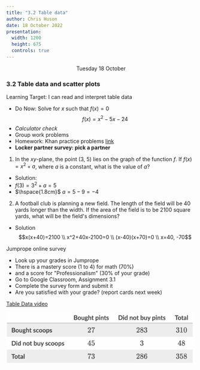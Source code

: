 ```yaml
---
title: "3.2 Table data"
author: Chris Huson
date: 18 October 2022
presentation:
  width: 1200
  height: 675
  controls: true
---
```


<!-- slide -->
$\hspace{5cm}$ Tuesday 18 October

### 3.2 Table data and scatter plots

Learning Target: I can read and interpret table data

- Do Now: Solve for $x$ such that $f(x)=0$
$$f(x)=x^2-5x-24$$
- *Calculator check*
- Group work problems
- Homework: Khan practice problems [link](https://www.khanacademy.org/mission/sat)
- **Locker partner survey: pick a partner**

<!-- slide -->

1. In the $xy$-plane, the point (3, 5) lies on the graph of the function $f$. If $f(x)=x^2+a$, where $a$ is a constant, what is the value of $a$?

- Solution: <!-- .element: class="fragment" data-fragment-index="1" -->
- $f(3)=3^2+a=5$ <!-- .element: class="fragment" data-fragment-index="1" -->
- $\hspace{1.8cm}$ $a=5-9 = -4$ <!-- .element: class="fragment" data-fragment-index="1" -->

<!-- slide -->

2. A football club is planning a new field. The length of the field will be 40 yards longer than the width. If the area of the field is to be 2100 square yards, what will be the field's dimensions?

- Solution $$x(x+40)=2100 \\ x^2+40x-2100=0 \\ (x-40)(x+70)=0 \\ x=40, -70$$<!-- .element: class="fragment" data-fragment-index="1" -->

<!-- slide -->

Jumprope online survey
- Look up your grades in Jumprope
- There is a mastery score (1 to 4) for math (70%)
- and a score for "Professionalism" (30% of your grade)
- Go to Google Classroom, Assignment 3.1
- Complete the survey form and submit it
- Are you satisfied with your grade? (report cards next week)

<!-- slide -->

[Table Data video](https://www.khanacademy.org/test-prep/sat/sat-math-practice/new-sat-problem-solving-data-analysis/v/sat-math-q7-easier)

![Khan "easy" problem](../ice-cream-datatable.png)
